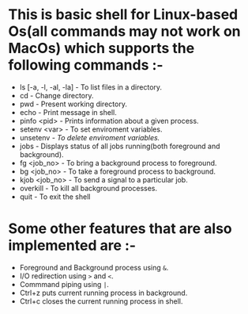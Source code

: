 # This is basic shell for Linux-based Os(all commands may not work on MacOs) which supports the following commands :- 
* ls [-a, -l, -al, -la] - To list files in a directory.
* cd - Change directory.
* pwd - Present working directory.
* echo - Print message in shell.
* pinfo \<pid\> - Prints information about a given process.
* setenv \<var\> <value> - To set enviroment variables.
* unsetenv <var> - To delete enviroment variables.
* jobs - Displays status of all jobs running(both foreground and background).
* fg <job_no> - To bring a background process to foreground.
* bg <job_no> - To take a foreground process to background.
* kjob <job_no> <signal> - To send a signal to a particular job.
* overkill - To kill all background processes. 
* quit - To exit the shell

# Some other features that are also implemented are :-  
* Foreground and Background process using `&`.
* I/O redirection using `>` and `<`.
* Commmand piping using `|`.
* Ctrl+z puts current running process in background.
* Ctrl+c closes the current running process in shell.
